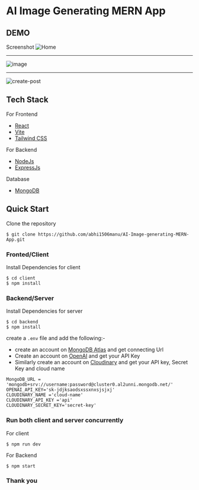 # AI Image Generating MERN App

## DEMO
Screenshot
![Home](https://i.imgur.com/pkg4IDN.png)
<hr>

![image](https://i.imgur.com/uivXMPT.png)
<hr>

![create-post](https://i.imgur.com/DMKAcOF.png)

## Tech Stack
For Frontend
* [React](https://legacy.reactjs.org/docs/hello-world.html)
* [Vite](https://vitejs.dev/)
* [Tailwind CSS](https://tailwindcss.com/docs/installation)

For Backend
* [NodeJs](https://nodejs.org/en/docs/guides)
* [ExpressJs](https://expressjs.com/en/starter/installing.html)

Database
* [MongoDB](https://www.mongodb.com/docs/manual/introduction/)

## Quick Start
Clone the repository
```
$ git clone https://github.com/abhi1506manu/AI-Image-generating-MERN-App.git

```

### Fronted/Client
Install Dependencies for client
```
$ cd client
$ npm install
```

### Backend/Server 
Install Dependencies for server
```
$ cd backend
$ npm install
```

create a ``.env`` file and add the following:-

- create an account on [MongoDB Atlas](https://www.mongodb.com/atlas/database) and get   connecting Url
- Create an account on [OpenAI](https://openai.com/) and get your API Key
- Similarly create an account on [Cloudinary](https://cloudinary.com/) and get your API key, Secret Key and cloud name

```
MongoDB_URL = 'mongodb+srv://username:password@cluster0.al2unni.mongodb.net/'
OPENAI_API_KEY='sk-jdjksaodsxssxnxsjsjxj'
CLOUDINARY_NAME ='cloud-name'
CLOUDINARY_API_KEY ='api'
CLOUDINARY_SECRET_KEY='secret-key'

```

### Run both client and server concurrently
For client
```
$ npm run dev
```
For Backend

```
$ npm start
```
### Thank you
